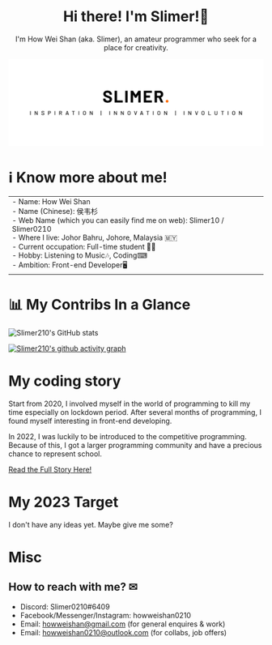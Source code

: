 <h1 align="center">Hi there! I'm Slimer!👋</h1>

<p align="center">I'm How Wei Shan (aka. Slimer), an amateur programmer who seek for a place for creativity.<p>

![Banner](./banner_main.png/)

# ℹ Know more about me!

<table border="0" align="center">
 <tr>
    <td>
    <div>
      - Name: How Wei Shan <br />
      - Name (Chinese): 侯韦杉 <br />
      - Web Name (which you can easily find me on web): Slimer10 / Slimer0210 <br />
      - Where I live: Johor Bahru, Johore, Malaysia 🇲🇾 <br />
      - Current occupation: Full-time student 👨‍🎓 <br />
      - Hobby: Listening to Music🎶, Coding⌨ <br />
      - Ambition: Front-end Developer🖥 <br />
     </div>
     </td>
 </tr>
</table>




# 📊 My Contribs In a Glance

![Slimer210's GitHub stats](https://github-readme-stats.vercel.app/api?username=Slimer210&show_icons=true&theme=swift)

[![Slimer210's github activity graph](https://activity-graph.herokuapp.com/graph?username=Slimer210&bg_color=1a1200&color=ffb300&line=ffb700&point=ffcc00&area=true&hide_border=true)](https://github.com/ashutosh00710/github-readme-activity-graph)

# My coding story

Start from 2020, I involved myself in the world of programming to kill my time especially on lockdown period. After several months of programming, I found myself interesting in front-end developing.

In 2022, I was luckily to be introduced to the competitive programming. Because of this, I got a larger programming community and have a precious chance to represent school.

[Read the Full Story Here!](https://github.com/Slimer210/shitposting/blob/main/coding%20stories/My%20Coding%20Journey.md)

# My 2023 Target

I don't have any ideas yet. Maybe give me some?

# Misc

## How to reach with me? ✉

- Discord: Slimer0210#6409
- Facebook/Messenger/Instagram: howweishan0210
- Email: howweishan@gmail.com (for general enquires & work)
- Email: howweishan0210@outlook.com (for collabs, job offers)


